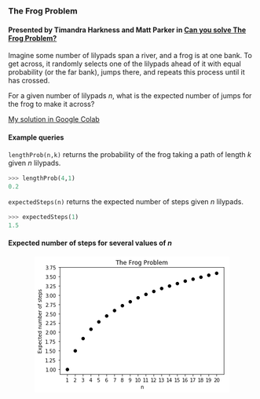 ### The Frog Problem
#### Presented by Timandra Harkness and Matt Parker in [Can you solve The Frog Problem?](https://www.youtube.com/watch?v=ZLTyX4zL2Fc)
Imagine some number of lilypads span a river, and a frog is at one bank. To get across, it randomly selects one of the lilypads ahead of it with equal probability (or the far bank), jumps there, and repeats this process until it has crossed.

For a given number of lilypads *n*, what is the expected number of jumps for the frog to make it across?

[My solution in Google Colab](https://colab.research.google.com/drive/1vMQ81rhLTEz48cXQ6XUiBcQ0KKtZb5JA)

####  Example queries
`lengthProb(n,k)` returns the probability of the frog taking a path of length *k* given *n* lilypads.
```python
>>> lengthProb(4,1)
0.2
```
`expectedSteps(n)` returns the expected number of steps given *n* lilypads.
```python
>>> expectedSteps(1)
1.5
```
#### Expected number of steps for several values of *n*
<p align="center">
  <img src="https://github.com/brayvid/FrogProblem/blob/master/FrogProblem.png">
</p>
